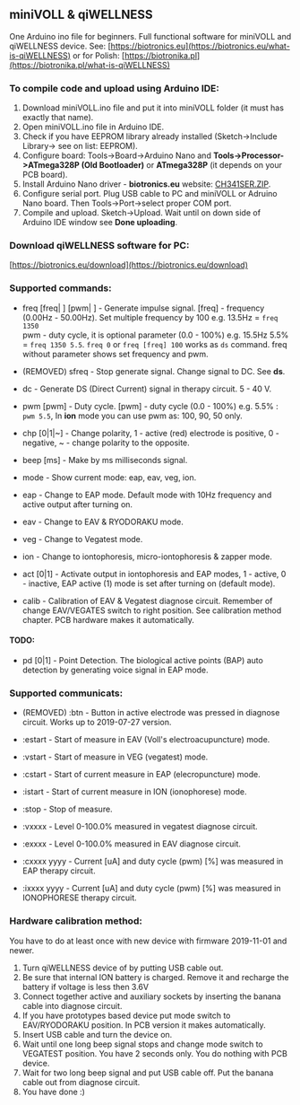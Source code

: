 ## miniVOLL & qiWELLNESS

One Arduino ino file for beginners. Full functional software for miniVOLL and qiWELLNESS device. 
See: [https://biotronics.eu](https://biotronics.eu/what-is-qiWELLNESS) or for Polish:  [https://biotronika.pl](https://biotronika.pl/what-is-qiWELLNESS) 


### To compile code and upload using Arduino IDE:
1. Download miniVOLL.ino file and put it into miniVOLL folder (it must has exactly that name). 
2. Open miniVOLL.ino file in Arduino IDE.
3. Check if you have EEPROM library already installed (Sketch->Include Library-> see on list: EEPROM).
4. Configure board: Tools->Board->Arduino Nano  and **Tools->Processor->ATmega328P (Old Bootloader)** or **ATmega328P** (it depends on your PCB board).
5. Install Arduino Nano driver - **biotronics.eu** website: [CH341SER.ZIP]( https://biotronika.pl/sites/default/files/2016-12/CH341SER.ZIP).
6. Configure serial port. Plug USB cable to PC and miniVOLL or Adruino Nano board. Then Tools->Port->select proper COM port.
7. Compile and upload. Sketch->Upload. Wait until on down side of Arduino IDE window see **Done uploading**.

### Download qiWELLNESS software for PC:
[https://biotronics.eu/download](https://biotronics.eu/download)


### Supported commands:
* freq [freq| ] [pwm| ]  -  Generate impulse signal. [freq] - frequency (0.00Hz - 50.00Hz). Set multiple frequency by 100 e.g. 13.5Hz = `freq 1350`  
pwm - duty cycle, it is optional parameter (0.0 - 100%) e.g. 15.5Hz 5.5% = `freq 1350 5.5`. `freq 0` or `freq [freq] 100` works as `ds` command. 
freq without parameter shows set frequency and pwm.

* (REMOVED) sfreq  -  Stop generate signal. Change signal to DC. See **ds**.

* dc - Generate DS (Direct Current) signal in therapy circuit. 5 - 40 V.
 
* pwm [pwm]  -  Duty cycle.  [pwm] - duty cycle (0.0 - 100%) e.g. 5.5% : `pwm 5.5`, In **ion** mode you can use pwm as: 100, 90, 50 only.
  
* chp [0|1|~]  -  Change polarity, 1 - active (red) electrode is positive, 0 - negative, ~ - change polarity to the opposite.

* beep [ms]  -  Make by ms milliseconds signal.  

* mode  -  Show current mode:  eap, eav, veg, ion.

* eap  -  Change to EAP mode. Default mode with 10Hz frequency and active output after turning on.

* eav  -  Change to EAV & RYODORAKU mode.

* veg  -  Change to Vegatest mode.

* ion  -  Change to iontophoresis, micro-iontophoresis & zapper mode.

* act [0|1] - Activate output in iontophoresis and EAP modes, 1 - active, 0 - inactive, EAP active (1) mode is set after turning on (default mode).

* calib  -  Calibration of EAV & Vegatest diagnose circuit. Remember of change EAV/VEGATES switch to right position. See calibration method chapter. PCB hardware makes it automatically.

#### TODO:

* pd [0|1]  -  Point Detection. The biological active points (BAP) auto detection by generating voice signal in EAP mode. 


### Supported communicats:

* (REMOVED) :btn - Button in active electrode was pressed in diagnose circuit. Works up to 2019-07-27 version.

* :estart  -  Start of measure in EAV (Voll's electroacupuncture) mode.

* :vstart  -  Start of measure in VEG (vegatest) mode.

* :cstart  -  Start of current measure in EAP (elecropuncture) mode. 

* :istart  -  Start of current measure in ION (ionophorese) mode. 

* :stop  -  Stop of measure. 

* :vxxxx  -  Level 0-100.0% measured in vegatest diagnose circuit. 

* :exxxx  -  Level 0-100.0% measured in EAV diagnose circuit.

* :cxxxx yyyy  - Current [uA] and duty cycle (pwm) [%] was measured in EAP therapy circuit.

* :ixxxx yyyy  - Current [uA] and duty cycle (pwm) [%] was measured in IONOPHORESE therapy circuit.


### Hardware calibration method: 
You have to do at least once with new device with firmware 2019-11-01 and newer.
1. Turn qiWELLNESS device of by putting USB cable out.
2. Be sure that internal ION battery is charged. Remove it and recharge the battery if voltage is less then 3.6V
3. Connect together active and auxiliary sockets by inserting the banana cable into diagnose circuit.
4. If you have prototypes based device put mode switch to EAV/RYODORAKU position. In PCB version it makes automatically.
5. Insert USB cable and turn the device on.
6. Wait until one long beep signal stops and change mode switch to VEGATEST position. You have 2 seconds only. You do nothing with PCB device.
7. Wait for two long beep signal and put USB cable off. Put the banana cable out from diagnose circuit. 
8. You have done :)


